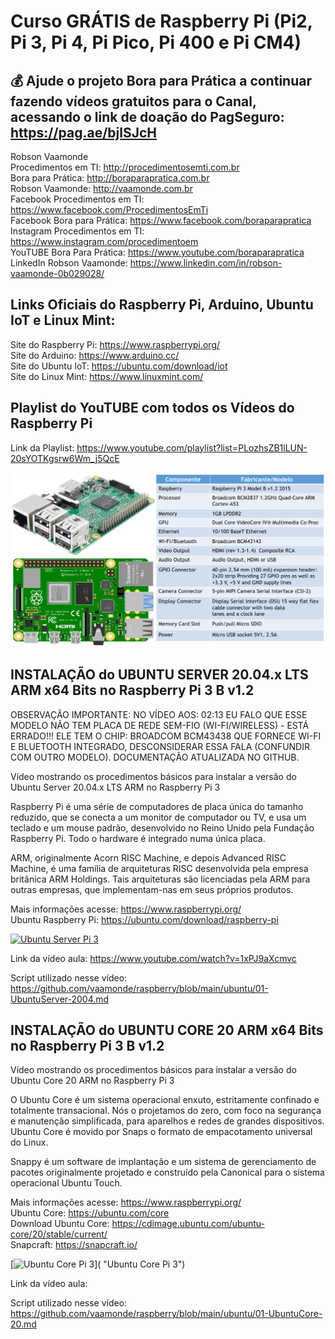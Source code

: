# Curso GRÁTIS de Raspberry Pi (Pi2, Pi 3, Pi 4, Pi Pico, Pi 400 e Pi CM4)

## 💰 Ajude o projeto Bora para Prática a continuar fazendo vídeos gratuitos para o Canal, acessando o link de doação do PagSeguro: https://pag.ae/bjlSJcH

Robson Vaamonde<br>
Procedimentos em TI: http://procedimentosemti.com.br<br>
Bora para Prática: http://boraparapratica.com.br<br>
Robson Vaamonde: http://vaamonde.com.br<br>
Facebook Procedimentos em TI: https://www.facebook.com/ProcedimentosEmTi<br>
Facebook Bora para Prática: https://www.facebook.com/boraparapratica<br>
Instagram Procedimentos em TI: https://www.instagram.com/procedimentoem<br>
YouTUBE Bora Para Prática: https://www.youtube.com/boraparapratica<br>
LinkedIn Robson Vaamonde: https://www.linkedin.com/in/robson-vaamonde-0b029028/<br>

## **Links Oficiais do Raspberry Pi, Arduino, Ubuntu IoT e Linux Mint:**
Site do Raspberry Pi: https://www.raspberrypi.org/<br>
Site do Arduino: https://www.arduino.cc/<br>
Site do Ubuntu IoT: https://ubuntu.com/download/iot<br>
Site do Linux Mint: https://www.linuxmint.com/​

## **Playlist do YouTUBE com todos os Vídeos do Raspberry Pi**
Link da Playlist: https://www.youtube.com/playlist?list=PLozhsZB1lLUN-20sYOTKgsrw6Wm_j5QcE

![Raspberry Pi 3](pi3.png)

## **INSTALAÇÃO do UBUNTU SERVER 20.04.x LTS ARM x64 Bits no Raspberry Pi 3 B v1.2**

OBSERVAÇÃO IMPORTANTE: NO VÍDEO AOS: 02:13 EU FALO QUE ESSE MODELO NÃO TEM PLACA DE REDE SEM-FIO (WI-FI/WIRELESS) - ESTÁ ERRADO!!! ELE TEM O CHIP: BROADCOM BCM43438 QUE FORNECE WI-FI E BLUETOOTH INTEGRADO, DESCONSIDERAR ESSA FALA (CONFUNDIR COM OUTRO MODELO). DOCUMENTAÇÃO ATUALIZADA NO GITHUB.

Vídeo mostrando os procedimentos básicos para instalar a versão do Ubuntu Server 20.04.x LTS ARM no Raspberry Pi 3

Raspberry Pi é uma série de computadores de placa única do tamanho reduzido, que se conecta a um monitor de computador ou TV, e usa um teclado e um mouse padrão, desenvolvido no Reino Unido pela Fundação Raspberry Pi. Todo o hardware é integrado numa única placa.

ARM, originalmente Acorn RISC Machine, e depois Advanced RISC Machine, é uma família de arquiteturas RISC desenvolvida pela empresa britânica ARM Holdings. Tais arquiteturas são licenciadas pela ARM para outras empresas, que implementam-nas em seus próprios produtos.

Mais informações acesse: https://www.raspberrypi.org/<br>
Ubuntu Raspberry Pi: https://ubuntu.com/download/raspberry-pi

[![Ubuntu Server Pi 3](http://img.youtube.com/vi/1xPJ9aXcmvc/0.jpg)](https://www.youtube.com/watch?v=1xPJ9aXcmvc "Ubuntu Server Pi 3")

Link da vídeo aula: https://www.youtube.com/watch?v=1xPJ9aXcmvc

Script utilizado nesse vídeo: https://github.com/vaamonde/raspberry/blob/main/ubuntu/01-UbuntuServer-2004.md

## **INSTALAÇÃO do UBUNTU CORE 20 ARM x64 Bits no Raspberry Pi 3 B v1.2**

Vídeo mostrando os procedimentos básicos para instalar a versão do Ubuntu Core 20 ARM no Raspberry Pi 3

O Ubuntu Core é um sistema operacional enxuto, estritamente confinado e totalmente transacional. Nós o projetamos do zero, com foco na segurança e manutenção simplificada, para aparelhos e redes de grandes dispositivos. Ubuntu Core é movido por Snaps o formato de empacotamento universal do Linux.

Snappy é um software de implantação e um sistema de gerenciamento de pacotes originalmente projetado e construído pela Canonical para o sistema operacional Ubuntu Touch.

Mais informações acesse: https://www.raspberrypi.org/<br>
Ubuntu Core: https://ubuntu.com/core<br>
Download Ubuntu Core: https://cdimage.ubuntu.com/ubuntu-core/20/stable/current/<br>
Snapcraft: https://snapcraft.io/

[![Ubuntu Core Pi 3](http://img.youtube.com/vi//0.jpg)]( "Ubuntu Core Pi 3")

Link da vídeo aula: 

Script utilizado nesse vídeo: https://github.com/vaamonde/raspberry/blob/main/ubuntu/01-UbuntuCore-20.md